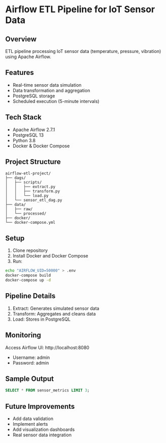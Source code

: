 # Airflow ETL Pipeline for IoT Sensor Data

## Overview
ETL pipeline processing IoT sensor data (temperature, pressure, vibration) using Apache Airflow.

## Features
- Real-time sensor data simulation
- Data transformation and aggregation
- PostgreSQL storage
- Scheduled execution (5-minute intervals)

## Tech Stack
- Apache Airflow 2.7.1
- PostgreSQL 13
- Python 3.8
- Docker & Docker Compose

## Project Structure
```
airflow-etl-project/
├── dags/
│   ├── scripts/
│   │   ├── extract.py
│   │   ├── transform.py
│   │   └── load.py
│   └── sensor_etl_dag.py
├── data/
│   ├── raw/
│   └── processed/
├── docker/
└── docker-compose.yml
```

## Setup
1. Clone repository
2. Install Docker and Docker Compose
3. Run:
```bash
echo "AIRFLOW_UID=50000" > .env
docker-compose build
docker-compose up -d
```

## Pipeline Details
1. Extract: Generates simulated sensor data
2. Transform: Aggregates and cleans data
3. Load: Stores in PostgreSQL

## Monitoring
Access Airflow UI: http://localhost:8080
- Username: admin
- Password: admin

## Sample Output
```sql
SELECT * FROM sensor_metrics LIMIT 3;
```

## Future Improvements
- Add data validation
- Implement alerts
- Add visualization dashboards
- Real sensor data integration